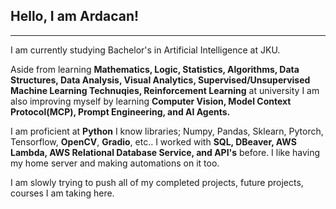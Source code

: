 ## Hello, I am Ardacan!
---
I am currently studying Bachelor's in Artificial Intelligence at JKU. 

Aside from learning **Mathematics, Logic, Statistics, Algorithms, Data Structures, Data Analysis, Visual Analytics, Supervised/Unsupervised Machine Learning Technuqies, Reinforcement Learning** at university I am also improving myself by learning **Computer Vision, Model Context Protocol(MCP), Prompt Engineering, and AI Agents.**

I am proficient at **Python** I know libraries; Numpy, Pandas, Sklearn, Pytorch, Tensorflow, **OpenCV**, **Gradio**, etc.. I worked with **SQL, DBeaver, AWS Lambda, AWS Relational Database Service, and API's** before. I like having my home server and making automations on it too.

I am slowly trying to push all of my completed projects, future projects, courses I am taking here.

